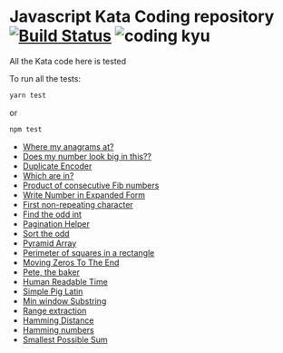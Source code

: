 # Javascript Kata Coding repository [![Build Status](https://travis-ci.com/fpineda3105/kata-coding.svg?branch=master)](https://travis-ci.com/fpineda3105/kata-coding) ![coding kyu](https://www.codewars.com/users/fpineda3105/badges/micro)
 
All the Kata code here is tested

To run all the tests:
```bash
yarn test 
```
or

```bash
npm test
```

- [Where my anagrams at?](https://www.codewars.com/kata/523a86aa4230ebb5420001e1/)
- [Does my number look big in this??](https://www.codewars.com/kata/523a86aa4230ebb5420001e1/)
- [Duplicate Encoder](https://www.codewars.com/kata/54b42f9314d9229fd6000d9c/)
- [Which are in?](https://www.codewars.com/kata/550554fd08b86f84fe000a58/)
- [Product of consecutive Fib numbers](https://www.codewars.com/kata/5541f58a944b85ce6d00006a/)
- [Write Number in Expanded Form](https://www.codewars.com/kata/5842df8ccbd22792a4000245)
- [First non-repeating character](https://www.codewars.com/kata/52bc74d4ac05d0945d00054e)
- [Find the odd int](https://www.codewars.com/kata/54da5a58ea159efa38000836)
- [Pagination Helper](https://www.codewars.com/kata/515bb423de843ea99400000a)
- [Sort the odd](https://www.codewars.com/kata/578aa45ee9fd15ff4600090d/)
- [Pyramid Array](https://www.codewars.com/kata/515f51d438015969f7000013)
- [Perimeter of squares in a rectangle](https://www.codewars.com/kata/559a28007caad2ac4e000083/)
- [Moving Zeros To The End](https://www.codewars.com/kata/52597aa56021e91c93000cb0)
- [Pete, the baker](https://www.codewars.com/kata/525c65e51bf619685c000059)
- [Human Readable Time](https://www.codewars.com/kata/52685f7382004e774f0001f7/)
- [Simple Pig Latin](https://www.codewars.com/kata/520b9d2ad5c005041100000f/)
- [Min window Substring](https://coderbyte.com/information/Min%20Window%20Substring)
- [Range extraction](https://www.codewars.com/kata/51ba717bb08c1cd60f00002f)
- [Hamming Distance](https://www.codewars.com/kata/5410c0e6a0e736cf5b000e69/javascript)
- [Hamming numbers](https://www.codewars.com/kata/526d84b98f428f14a60008da/)
- [Smallest Possible Sum](https://www.codewars.com/kata/52f677797c461daaf7000740/javascript)
